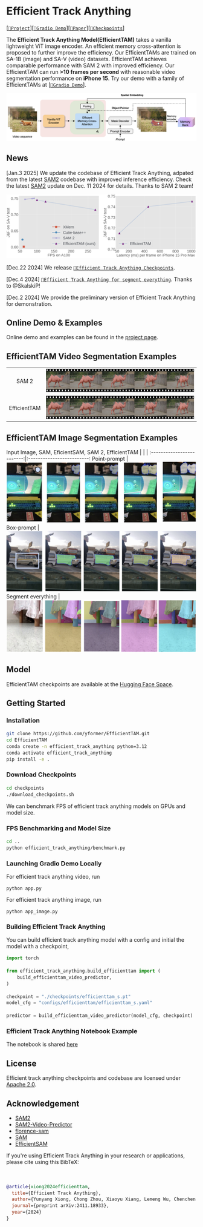 # Efficient Track Anything
[[`📕Project`](https://yformer.github.io/efficient-track-anything/)][[`🤗Gradio Demo`](https://10f00f01361a8328a4.gradio.live)][[`📕Paper`](https://arxiv.org/pdf/2411.18933)][[`🤗Checkpoints`]](https://huggingface.co/yunyangx/efficient-track-anything/tree/main)

The **Efficient Track Anything Model(EfficientTAM)** takes a vanilla lightweight ViT image encoder. An efficient memory cross-attention is proposed to further improve the efficiency. Our EfficientTAMs are trained on SA-1B (image) and SA-V (video) datasets. EfficientTAM achieves comparable performance with SAM 2 with improved efficiency. Our EfficientTAM can run **>10 frames per second** with reasonable video segmentation performance on **iPhone 15**. Try our demo with a family of EfficientTAMs at [[`🤗Gradio Demo`](https://10f00f01361a8328a4.gradio.live)].

![Efficient Track Anything design](figs/examples/overview.png)

## News
[Jan.3 2025] We update the codebase of Efficient Track Anything, adpated from the latest [SAM2](https://github.com/facebookresearch/sam2) codebase with improved inference efficiency. Check the latest [SAM2](https://github.com/facebookresearch/sam2) update on Dec. 11 2024 for details. Thanks to SAM 2 team!

![Efficient Track Anything Speed Update](figs/examples/speed_vs_latency_update.png)

[Dec.22 2024] We release [`🤗Efficient Track Anything Checkpoints`](https://huggingface.co/yunyangx/efficient-track-anything/tree/main).

[Dec.4 2024] [`🤗Efficient Track Anything for segment everything`](https://5239f8e221db7ee8a0.gradio.live/). Thanks to @SkalskiP!

[Dec.2 2024] We provide the preliminary version of Efficient Track Anything for demonstration.

## Online Demo & Examples
Online demo and examples can be found in the [project page](https://yformer.github.io/efficient-track-anything/).

## EfficientTAM Video Segmentation Examples
  |   |   |
:-------------------------:|:-------------------------:
SAM 2 | ![SAM2](figs/examples/sam2_video_segmentation.png)
EfficientTAM |  ![EfficientTAM](figs/examples/efficienttam_video_segmentation.png)

## EfficientTAM Image Segmentation Examples
Input Image, SAM, EficientSAM, SAM 2, EfficientTAM
  |   |   |
:-------------------------:|:-------------------------:
Point-prompt | ![point-prompt](figs/examples/demo_img_point.png)
Box-prompt |  ![box-prompt](figs/examples/demo_img_box.png)
Segment everything |![segment everything](figs/examples/demo_img_everything.png)

## Model
EfficientTAM checkpoints are available at the [Hugging Face Space](https://huggingface.co/yunyangx/efficient-track-anything/tree/main).

## Getting Started

### Installation

```bash
git clone https://github.com/yformer/EfficientTAM.git
cd EfficientTAM
conda create -n efficient_track_anything python=3.12
conda activate efficient_track_anything
pip install -e .
```
### Download Checkpoints

```bash
cd checkpoints
./download_checkpoints.sh
```

We can benchmark FPS of efficient track anything models on GPUs and model size.

### FPS Benchmarking and Model Size

```bash
cd ..
python efficient_track_anything/benchmark.py
```

### Launching Gradio Demo Locally
For efficient track anything video, run
```
python app.py
```
For efficient track anything image, run
```
python app_image.py
```


### Building Efficient Track Anything
You can build efficient track anything model with a config and initial the model with a checkpoint,
```python
import torch

from efficient_track_anything.build_efficienttam import (
    build_efficienttam_video_predictor,
)

checkpoint = "./checkpoints/efficienttam_s.pt"
model_cfg = "configs/efficienttam/efficienttam_s.yaml"

predictor = build_efficienttam_video_predictor(model_cfg, checkpoint)
```

### Efficient Track Anything Notebook Example
The notebook is shared [here](https://github.com/yformer/EfficientTAM/blob/main/notebooks)

## License
Efficient track anything checkpoints and codebase are licensed under [Apache 2.0](./LICENSE).

## Acknowledgement

+ [SAM2](https://github.com/facebookresearch/sam2)
+ [SAM2-Video-Predictor](https://huggingface.co/spaces/fffiloni/SAM2-Video-Predictor)
+ [florence-sam](https://huggingface.co/spaces/SkalskiP/florence-sam)
+ [SAM](https://github.com/facebookresearch/segment-anything)
+ [EfficientSAM](https://github.com/yformer/EfficientSAM)

If you're using Efficient Track Anything in your research or applications, please cite using this BibTeX:
```bibtex


@article{xiong2024efficienttam,
  title={Efficient Track Anything},
  author={Yunyang Xiong, Chong Zhou, Xiaoyu Xiang, Lemeng Wu, Chenchen Zhu, Zechun Liu, Saksham Suri, Balakrishnan Varadarajan, Ramya Akula, Forrest Iandola, Raghuraman Krishnamoorthi, Bilge Soran, Vikas Chandra},
  journal={preprint arXiv:2411.18933},
  year={2024}
}
```
